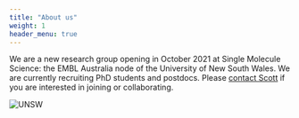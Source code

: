```yaml
---
title: "About us"
weight: 1
header_menu: true
---
```


We are a new research group opening in October 2021 at Single Molecule Science: the EMBL Australia node of the University of New South Wales. We are currently recruiting PhD students and postdocs. Please [contact Scott](mailto:scott.berry@unsw.edu.au) if you are interested in joining or collaborating.

![UNSW](images/UNSW_EMBL_logo_grey.png)
